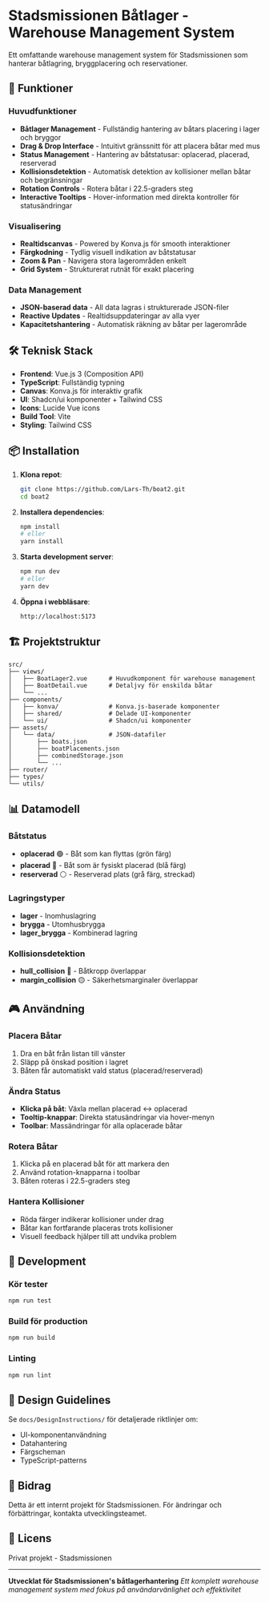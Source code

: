 # Stadsmissionen Båtlager - Warehouse Management System

Ett omfattande warehouse management system för Stadsmissionen som hanterar båtlagring, bryggplacering och reservationer.

## 🚤 Funktioner

### Huvudfunktioner
- **Båtlager Management** - Fullständig hantering av båtars placering i lager och bryggor
- **Drag & Drop Interface** - Intuitivt gränssnitt för att placera båtar med mus
- **Status Management** - Hantering av båtstatusar: oplacerad, placerad, reserverad
- **Kollisionsdetektion** - Automatisk detektion av kollisioner mellan båtar och begränsningar
- **Rotation Controls** - Rotera båtar i 22.5-graders steg
- **Interactive Tooltips** - Hover-information med direkta kontroller för statusändringar

### Visualisering
- **Realtidscanvas** - Powered by Konva.js för smooth interaktioner
- **Färgkodning** - Tydlig visuell indikation av båtstatusar
- **Zoom & Pan** - Navigera stora lagerområden enkelt
- **Grid System** - Strukturerat rutnät för exakt placering

### Data Management
- **JSON-baserad data** - All data lagras i strukturerade JSON-filer
- **Reactive Updates** - Realtidsuppdateringar av alla vyer
- **Kapacitetshantering** - Automatisk räkning av båtar per lagerområde

## 🛠️ Teknisk Stack

- **Frontend**: Vue.js 3 (Composition API)
- **TypeScript**: Fullständig typning
- **Canvas**: Konva.js för interaktiv grafik
- **UI**: Shadcn/ui komponenter + Tailwind CSS
- **Icons**: Lucide Vue icons
- **Build Tool**: Vite
- **Styling**: Tailwind CSS

## 📦 Installation

1. **Klona repot**:
   ```bash
   git clone https://github.com/Lars-Th/boat2.git
   cd boat2
   ```

2. **Installera dependencies**:
   ```bash
   npm install
   # eller
   yarn install
   ```

3. **Starta development server**:
   ```bash
   npm run dev
   # eller
   yarn dev
   ```

4. **Öppna i webbläsare**:
   ```
   http://localhost:5173
   ```

## 🏗️ Projektstruktur

```
src/
├── views/
│   ├── BoatLager2.vue      # Huvudkomponent för warehouse management
│   ├── BoatDetail.vue      # Detaljvy för enskilda båtar
│   └── ...
├── components/
│   ├── konva/              # Konva.js-baserade komponenter
│   ├── shared/             # Delade UI-komponenter
│   └── ui/                 # Shadcn/ui komponenter
├── assets/
│   └── data/               # JSON-datafiler
│       ├── boats.json
│       ├── boatPlacements.json
│       ├── combinedStorage.json
│       └── ...
├── router/
├── types/
└── utils/
```

## 📊 Datamodell

### Båtstatus
- **oplacerad** 🟢 - Båt som kan flyttas (grön färg)
- **placerad** 🔵 - Båt som är fysiskt placerad (blå färg)
- **reserverad** ⚪ - Reserverad plats (grå färg, streckad)

### Lagringstyper
- **lager** - Inomhuslagring
- **brygga** - Utomhusbrygga
- **lager_brygga** - Kombinerad lagring

### Kollisionsdetektion
- **hull_collision** 🔴 - Båtkropp överlappar
- **margin_collision** 🟡 - Säkerhetsmarginaler överlappar

## 🎮 Användning

### Placera Båtar
1. Dra en båt från listan till vänster
2. Släpp på önskad position i lagret
3. Båten får automatiskt vald status (placerad/reserverad)

### Ändra Status
- **Klicka på båt**: Växla mellan placerad ↔ oplacerad
- **Tooltip-knappar**: Direkta statusändringar via hover-menyn
- **Toolbar**: Massändringar för alla oplacerade båtar

### Rotera Båtar
1. Klicka på en placerad båt för att markera den
2. Använd rotation-knapparna i toolbar
3. Båten roteras i 22.5-graders steg

### Hantera Kollisioner
- Röda färger indikerar kollisioner under drag
- Båtar kan fortfarande placeras trots kollisioner
- Visuell feedback hjälper till att undvika problem

## 🔧 Development

### Kör tester
```bash
npm run test
```

### Build för production
```bash
npm run build
```

### Linting
```bash
npm run lint
```

## 📝 Design Guidelines

Se `docs/DesignInstructions/` för detaljerade riktlinjer om:
- UI-komponentanvändning
- Datahantering
- Färgscheman
- TypeScript-patterns

## 🤝 Bidrag

Detta är ett internt projekt för Stadsmissionen. För ändringar och förbättringar, kontakta utvecklingsteamet.

## 📄 Licens

Privat projekt - Stadsmissionen

---

**Utvecklat för Stadsmissionen's båtlagerhantering**
*Ett komplett warehouse management system med fokus på användarvänlighet och effektivitet*